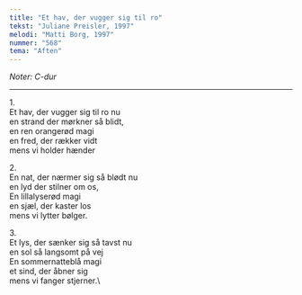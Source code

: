 ```yaml
---
title: "Et hav, der vugger sig til ro"
tekst: "Juliane Preisler, 1997"
melodi: "Matti Borg, 1997"
nummer: "568"
tema: "Aften"
---
```

*Noter: C-dur*

***

1\.\
Et hav, der vugger sig til ro nu\
en strand der mørkner så blidt,\
en ren orangerød magi\
en fred, der rækker vidt\
mens vi holder hænder

2\.\
En nat, der nærmer sig så blødt nu\
en lyd der stilner om os,\
En lillalyserød magi\
en sjæl, der kaster los\
mens vi lytter bølger.

3\.\
Et lys, der sænker sig så tavst nu\
en sol så langsomt på vej\
En sommernatteblå magi\
et sind, der åbner sig\
mens vi fanger stjerner.\
